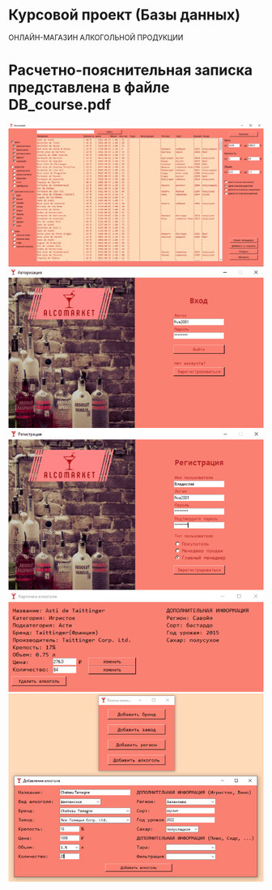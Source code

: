 # Курсовой проект (Базы данных)
ОНЛАЙН-МАГАЗИН АЛКОГОЛЬНОЙ ПРОДУКЦИИ
# Расчетно-пояcнительная записка представлена в файле DB_course.pdf

![](int1.png)
![](int2.png)
![](int3.png)
![](int4.png)
![](int5.png)
